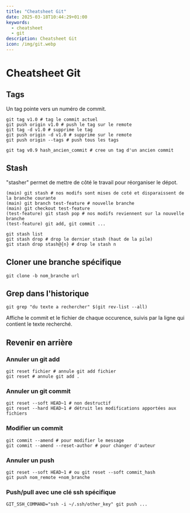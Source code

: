 ```yaml
---
title: "Cheatsheet Git"
date: 2025-03-18T10:44:29+01:00
keywords:
  - cheatsheet
  - git
description: Cheatsheet Git
icon: /img/git.webp
---
```

# Cheatsheet Git

## Tags

Un tag pointe vers un numéro de commit.

```
git tag v1.0 # tag le commit actuel
git push origin v1.0 # push le tag sur le remote
git tag -d v1.0 # supprime le tag
git push origin -d v1.0 # supprime sur le remote
git push origin --tags # push tous les tags

git tag v0.9 hash_ancien_commit # cree un tag d'un ancien commit
```

## Stash

"stasher" permet de mettre de côté le travail pour réorganiser le dépot.

```
(main) git stash # nos modifs sont mises de coté et disparaissent de la branche courante
(main) git branch test-feature # nouvelle branche
(main) git checkout test-feature
(test-feature) git stash pop # nos modifs reviennent sur la nouvelle branche
(test-feature) git add, git commit ...
```

```
git stash list
git stash drop # drop le dernier stash (haut de la pile)
git stash drop stash@{n} # drop le stash n
```

## Cloner une branche spécifique

```
git clone -b nom_branche url
```

## Grep dans l'historique

```
git grep "du texte a rechercher" $(git rev-list --all)
```

Affiche le commit et le fichier de chaque occurence, suivis par la ligne qui contient le texte recherché.

## Revenir en arrière

### Annuler un git add

```
git reset fichier # annule git add fichier
git reset # annule git add .
```

### Annuler un git commit

```
git reset --soft HEAD~1 # non destructif
git reset --hard HEAD~1 # détruit les modifications apportées aux fichiers
```

### Modifier un commit

```
git commit --amend # pour modifier le message
git commit --amend --reset-author # pour changer d'auteur
```

### Annuler un push

```
git reset --soft HEAD~1 # ou git reset --soft commit_hash
git push nom_remote +nom_branche
```

### Push/pull avec une clé ssh spécifique

```
GIT_SSH_COMMAND="ssh -i ~/.ssh/other_key" git push ...
```
